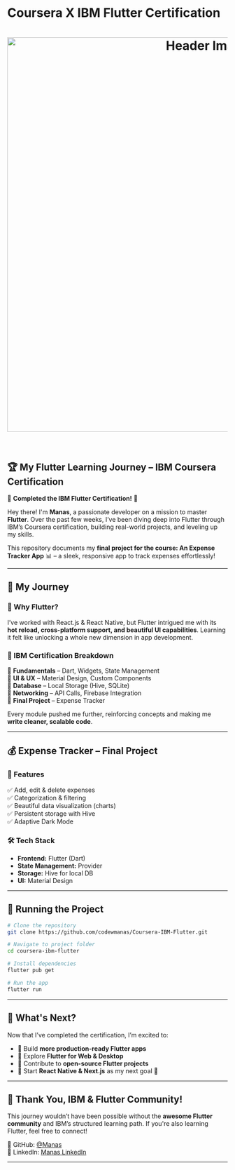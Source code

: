 # Coursera X IBM Flutter Certification
<h1 align="center">
     <img src="https://mitchyh.com/images/posts/i-was-wrong-about-flutter-banner.png" alt="Header Image" width="900"/>
</h1>

<br>


## 🏆 My Flutter Learning Journey – IBM Coursera Certification  

🎯 **Completed the IBM Flutter Certification!** 🚀  

Hey there! I'm **Manas**, a passionate developer on a mission to master **Flutter**. Over the past few weeks, I’ve been diving deep into Flutter through IBM’s Coursera certification, building real-world projects, and leveling up my skills.  

This repository documents my **final project for the course: An Expense Tracker App** 📊 – a sleek, responsive app to track expenses effortlessly!  

---

## 🌱 My Journey  

### 🔹 Why Flutter?  
I’ve worked with React.js & React Native, but Flutter intrigued me with its **hot reload, cross-platform support, and beautiful UI capabilities**. Learning it felt like unlocking a whole new dimension in app development.  

### 🔹 IBM Certification Breakdown  
📌 **Fundamentals** – Dart, Widgets, State Management  
📌 **UI & UX** – Material Design, Custom Components  
📌 **Database** – Local Storage (Hive, SQLite)  
📌 **Networking** – API Calls, Firebase Integration  
📌 **Final Project** – Expense Tracker  

Every module pushed me further, reinforcing concepts and making me **write cleaner, scalable code**.  

---

## 💰 Expense Tracker – Final Project  

### 📌 Features  
✅ Add, edit & delete expenses  
✅ Categorization & filtering  
✅ Beautiful data visualization (charts)  
✅ Persistent storage with Hive  
✅ Adaptive Dark Mode  

### 🛠️ Tech Stack  
- **Frontend:** Flutter (Dart)  
- **State Management:** Provider  
- **Storage:** Hive for local DB  
- **UI:** Material Design  

---

## 🚀 Running the Project  

```sh
# Clone the repository
git clone https://github.com/codewmanas/Coursera-IBM-Flutter.git

# Navigate to project folder
cd coursera-ibm-flutter

# Install dependencies
flutter pub get

# Run the app
flutter run
```

---

## 🎯 What's Next?  
Now that I’ve completed the certification, I’m excited to:  
- 🔹 Build **more production-ready Flutter apps**  
- 🔹 Explore **Flutter for Web & Desktop**  
- 🔹 Contribute to **open-source Flutter projects**  
- 🔹 Start **React Native & Next.js** as my next goal 🚀  

---

## 🎉 Thank You, IBM & Flutter Community!  
This journey wouldn’t have been possible without the **awesome Flutter community** and IBM’s structured learning path. If you're also learning Flutter, feel free to connect!  

📌 GitHub: [@Manas](https://github.com/codewmanas)  
📌 LinkedIn: [Manas LinkedIn](https://linkedin.com/in/manaskolaskar)  

---
